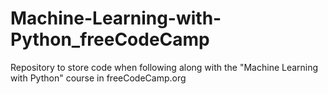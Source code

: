 # Machine-Learning-with-Python_freeCodeCamp
Repository to store code when following along with the "Machine Learning with Python" course in freeCodeCamp.org
